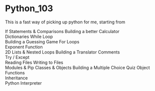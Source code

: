 # Python_103
This is a fast way of picking up python for me, starting from 

If Statements & Comparisons 
Building a better Calculator  
Dictionaries 
While Loop  
Building a Guessing Game 
For Loops  
Exponent Function  
2D Lists &amp; 
Nested Loops 
Building a Translator 
Comments  
Try / Except  
Reading Files 
Writing to Files  
Modules & Pip 
Classes & Objects 
Building a Multiple Choice Quiz
Object Functions  
Inheritance  
Python Interpreter 

